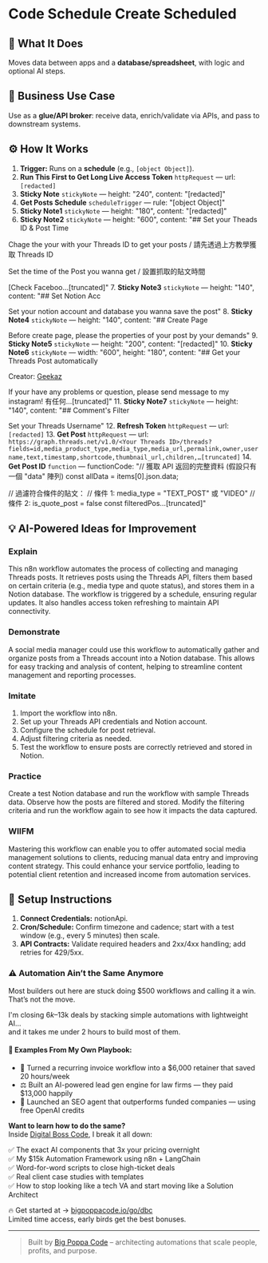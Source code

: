 # Code Schedule Create Scheduled
  ## 🚀 What It Does
  Moves data between apps and a **database/spreadsheet**, with logic and optional AI steps.
  
  ## 💼 Business Use Case
  Use as a **glue/API broker**: receive data, enrich/validate via APIs, and pass to downstream systems.
  
  ## ⚙️ How It Works
  1. **Trigger:** Runs on a **schedule** (e.g., `[object Object]`).
  2. **Run This First to Get Long Live Access Token** `httpRequest` — url: `[redacted]`
3. **Sticky Note** `stickyNote` — height: "240", content: "[redacted]"
4. **Get Posts Schedule** `scheduleTrigger` — rule: "[object Object]"
5. **Sticky Note1** `stickyNote` — height: "180", content: "[redacted]"
6. **Sticky Note2** `stickyNote` — height: "600", content: "## Set your Theads ID & Post Time

Chage the your with your Threads ID to get your posts / 請先透過上方教學獲取 Threads ID

Set the time of the Post you wanna get / 設置抓取的貼文時間

[Check Faceboo…[truncated]"
7. **Sticky Note3** `stickyNote` — height: "140", content: "## Set Notion Acc

Set your notion account and database you wanna save the post"
8. **Sticky Note4** `stickyNote` — height: "140", content: "## Create Page

Before create page, please the properties of your post by your demands"
9. **Sticky Note5** `stickyNote` — height: "200", content: "[redacted]"
10. **Sticky Note6** `stickyNote` — width: "600", height: "180", content: "## Get your Threads Post automatically

Creator: [Geekaz](https://www.threads.net/@geekaz?hl=zh-tw)

If your have any problems or question, please send message to my instagram!
有任何…[truncated]"
11. **Sticky Note7** `stickyNote` — height: "140", content: "## Comment's Filter

Set your Threads Username"
12. **Refresh Token** `httpRequest` — url: `[redacted]`
13. **Get Post** `httpRequest` — url: `https://graph.threads.net/v1.0/<Your Threads ID>/threads?fields=id,media_product_type,media_type,media_url,permalink,owner,username,text,timestamp,shortcode,thumbnail_url,children,…[truncated]`
14. **Get Post ID** `function` — functionCode: "// 獲取 API 返回的完整資料 (假設只有一個 "data" 陣列)
const allData = items[0].json.data;

// 過濾符合條件的貼文：
// 條件 1: media_type = "TEXT_POST" 或 "VIDEO"
// 條件 2: is_quote_post = false
const filteredPos…[truncated]"
  
  ## 💡 AI-Powered Ideas for Improvement
  ### Explain
This n8n workflow automates the process of collecting and managing Threads posts. It retrieves posts using the Threads API, filters them based on certain criteria (e.g., media type and quote status), and stores them in a Notion database. The workflow is triggered by a schedule, ensuring regular updates. It also handles access token refreshing to maintain API connectivity.

### Demonstrate
A social media manager could use this workflow to automatically gather and organize posts from a Threads account into a Notion database. This allows for easy tracking and analysis of content, helping to streamline content management and reporting processes.

### Imitate
1. Import the workflow into n8n.
2. Set up your Threads API credentials and Notion account.
3. Configure the schedule for post retrieval.
4. Adjust filtering criteria as needed.
5. Test the workflow to ensure posts are correctly retrieved and stored in Notion.

### Practice
Create a test Notion database and run the workflow with sample Threads data. Observe how the posts are filtered and stored. Modify the filtering criteria and run the workflow again to see how it impacts the data captured.

### WIIFM
Mastering this workflow can enable you to offer automated social media management solutions to clients, reducing manual data entry and improving content strategy. This could enhance your service portfolio, leading to potential client retention and increased income from automation services.
  
  ## 🔧 Setup Instructions
  1. **Connect Credentials:** notionApi.
2. **Cron/Schedule:** Confirm timezone and cadence; start with a test window (e.g., every 5 minutes) then scale.
3. **API Contracts:** Validate required headers and 2xx/4xx handling; add retries for 429/5xx.
  
### ⚠️ Automation Ain’t the Same Anymore

Most builders out here are stuck doing $500 workflows and calling it a win.  
That’s not the move.  

I'm closing $6k–$13k deals by stacking simple automations with lightweight AI...  
and it takes me under 2 hours to build most of them.

#### 🧠 Examples From My Own Playbook:
- 🔁 Turned a recurring invoice workflow into a $6,000 retainer that saved 20 hours/week  
- ⚖️ Built an AI-powered lead gen engine for law firms — they paid $13,000 happily  
- 🚀 Launched an SEO agent that outperforms funded companies — using free OpenAI credits  

**Want to learn how to do the same?**  
Inside [Digital Boss Code](https://bigpoppacode.io/go/dbc), I break it all down:

✅ The exact AI components that 3x your pricing overnight  
✅ My $15k Automation Framework using n8n + LangChain  
✅ Word-for-word scripts to close high-ticket deals  
✅ Real client case studies with templates  
✅ How to stop looking like a tech VA and start moving like a Solution Architect  

🔥 Get started at → [bigpoppacode.io/go/dbc](https://bigpoppacode.io/go/dbc)  
Limited time access, early birds get the best bonuses.

---
> Built by [Big Poppa Code](https://bigpoppacode.io) – architecting automations that scale people, profits, and purpose.
  